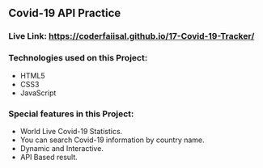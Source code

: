 ## Covid-19 API Practice

### Live Link: https://coderfaiisal.github.io/17-Covid-19-Tracker/

### Technologies used on this Project:

- HTML5
- CSS3
- JavaScript

### Special features in this Project:

- World Live Covid-19 Statistics.
- You can search Covid-19 information by country name.
- Dynamic and Interactive.
- API Based result.